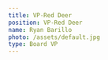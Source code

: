 ```yaml
---
title: VP-Red Deer
position: VP-Red Deer
name: Ryan Barillo
photo: /assets/default.jpg
type: Board VP
---
```

